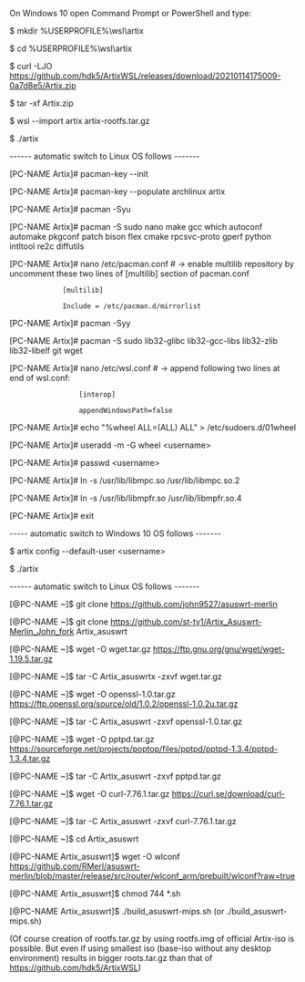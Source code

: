 On Windows 10 open Command Prompt or PowerShell and type:

$ mkdir %USERPROFILE%\wsl\artix

$ cd %USERPROFILE%\wsl\artix

$ curl -LJO https://github.com/hdk5/ArtixWSL/releases/download/20210114175009-0a7d8e5/Artix.zip

$ tar -xf Artix.zip

$ wsl --import artix artix-rootfs.tar.gz

$ ./artix

   ------  automatic switch to Linux OS follows -------
   
[PC-NAME Artix]# pacman-key --init

[PC-NAME Artix]# pacman-key --populate archlinux artix

[PC-NAME Artix]# pacman -Syu

[PC-NAME Artix]# pacman -S sudo nano make gcc which autoconf automake pkgconf patch bison flex cmake rpcsvc-proto gperf python intltool re2c diffutils

[PC-NAME Artix]# nano /etc/pacman.conf  # -> enable multilib repository by uncomment these two lines of [multilib] section of pacman.conf
				
				 [multilib]
				 
				 Include = /etc/pacman.d/mirrorlist
				 
					 
[PC-NAME Artix]# pacman -Syy

[PC-NAME Artix]# pacman -S sudo lib32-glibc lib32-gcc-libs lib32-zlib lib32-libelf git wget

[PC-NAME Artix]# nano /etc/wsl.conf  # -> append following two lines at end of wsl.conf:
					
					 [interop]
					 
					 appendWindowsPath=false
					 
					 
[PC-NAME Artix]# echo "%wheel ALL=(ALL)  ALL" > /etc/sudoers.d/01wheel

[PC-NAME Artix]# useradd -m -G wheel \<username>

[PC-NAME Artix]# passwd \<username>

[PC-NAME Artix]# ln -s /usr/lib/libmpc.so /usr/lib/libmpc.so.2

[PC-NAME Artix]# ln -s /usr/lib/libmpfr.so /usr/lib/libmpfr.so.4

[PC-NAME Artix]# exit

   ----- automatic switch to Windows 10 OS follows -------
   
$ artix config --default-user \<username>

$ ./artix

   ------ automatic switch to Linux OS follows -------
   
[<username>@PC-NAME ~]$ git clone https://github.com/john9527/asuswrt-merlin

[<username>@PC-NAME ~]$ git clone https://github.com/st-ty1/Artix_Asuswrt-Merlin_John_fork Artix_asuswrt

[<username>@PC-NAME ~]$ wget -O wget.tar.gz https://ftp.gnu.org/gnu/wget/wget-1.19.5.tar.gz

[<username>@PC-NAME ~]$ tar -C Artix_asuswrtx -zxvf wget.tar.gz

[<username>@PC-NAME ~]$ wget -O openssl-1.0.tar.gz https://ftp.openssl.org/source/old/1.0.2/openssl-1.0.2u.tar.gz 

[<username>@PC-NAME ~]$ tar -C Artix_asuswrt -zxvf openssl-1.0.tar.gz

[<username>@PC-NAME ~]$ wget -O pptpd.tar.gz https://sourceforge.net/projects/poptop/files/pptpd/pptpd-1.3.4/pptpd-1.3.4.tar.gz

[<username>@PC-NAME ~]$ tar -C Artix_asuswrt -zxvf pptpd.tar.gz
	
[<username>@PC-NAME ~]$ wget -O curl-7.76.1.tar.gz https://curl.se/download/curl-7.76.1.tar.gz
	
[<username>@PC-NAME ~]$ tar -C Artix_asuswrt -zxvf curl-7.76.1.tar.gz
	
[<username>@PC-NAME ~]$ cd Artix_asuswrt

[<username>@PC-NAME Artix_asuswrt]$ wget -O wlconf https://github.com/RMerl/asuswrt-merlin/blob/master/release/src/router/wlconf_arm/prebuilt/wlconf?raw=true

[<username>@PC-NAME Artix_asuswrt]$ chmod 744 *.sh

[<username>@PC-NAME Artix_asuswrt]$ ./build_asuswrt-mips.sh (or ./build_asuswrt-mips.sh)

  
(Of course creation of rootfs.tar.gz by using rootfs.img of official Artix-iso is possible. 
 But even if using smallest iso (base-iso without any desktop environment) results in bigger roots.tar.gz than that of https://github.com/hdk5/ArtixWSL)
